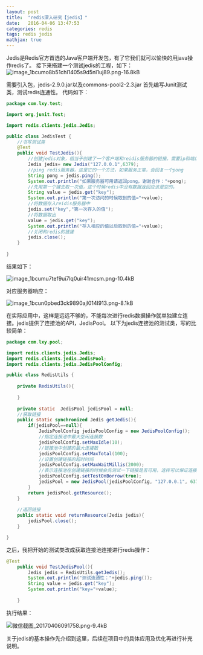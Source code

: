```yaml
---
layout: post
title:  "redis深入研究【jedis】"
date:   2016-04-06 13:47:53
categories: redis
tags: redis jedis
mathjax: true
---
```


Jedis是Redis官方首选的Java客户端开发包，有了它我们就可以愉快的用java操作redis了。
接下来搭建一个测试jedis的工程，如下：
![image_1bcumo8b51chl1405s9d5nl1uj89.png-16.8kB][1]


需要引入包，jedis-2.9.0.jar以及commons-pool2-2.3.jar
首先编写Junit测试类，测试redis连通性。
代码如下：
```java
package com.lxy.test;

import org.junit.Test;

import redis.clients.jedis.Jedis;

public class JedisTest {
    //书写测试类
    @Test
    public void TestJedis(){
        //创建jedis对象，相当于创建了一个客户端和reidis服务器的链接。需要ip和端口号，IP就是安装有redis服务的linux服务器的地址，端口号默认为6379
        Jedis jedis= new Jedis("127.0.0.1",6379);
        //ping redis服务器，这是它的一个方法，如果服务正常，会回复一个pong
        String pong = jedis.ping();
        System.out.println("如果服务器可用请返回pong，谢谢合作："+pong);
        //先用第一个键去取一次值，这个时候redis中没有数据返回应该是空的。
        String value = jedis.get("key");
        System.out.println("第一次访问的时候取到的值="+value);
        //将数据存入reidis服务器中
        jedis.set("key","第一次存入的值");
        //将数据取出
        value = jedis.get("key");
        System.out.println("存入相应的值以后取到的值="+value);
        //关闭和redis的链接
        jedis.close();
    }
    
}
```
结果如下：  

![image_1bcumu7tef9ui7lq0uir41mcsm.png-10.4kB][2]


对应服务器响应：  

![image_1bcun0pbed3ck9890ajl014l913.png-8.1kB][3]


在实际应用中，这样是远远不够的，不能每次进行redis数据操作就单独建立连接。jedis提供了连接池的API，JedisPool。
以下为jedis连接池的测试类，写的比较简单：
```java
package com.lxy.pool;

import redis.clients.jedis.Jedis;
import redis.clients.jedis.JedisPool;
import redis.clients.jedis.JedisPoolConfig;

public class RedisUtils {
    
    private RedisUtils(){
    
    }
    
    private static  JedisPool jedisPool = null;
    //获取链接
    public static synchronized Jedis getJedis(){
        if(jedisPool==null){
            JedisPoolConfig jedisPoolConfig = new JedisPoolConfig();
            //指定连接池中最大空闲连接数
            jedisPoolConfig.setMaxIdle(10);
            //链接池中创建的最大连接数
            jedisPoolConfig.setMaxTotal(100);
            //设置创建链接的超时时间
            jedisPoolConfig.setMaxWaitMillis(2000);
            //表示连接池在创建链接的时候会先测试一下链接是否可用，这样可以保证连接池中的链接都可用的。
            jedisPoolConfig.setTestOnBorrow(true);
            jedisPool = new JedisPool(jedisPoolConfig, "127.0.0.1", 6379);
        }
        return jedisPool.getResource();
    }
    
    //返回链接
    public static void returnResource(Jedis jedis){
        jedisPool.close();
    }

}
```
之后，我把开始的测试类改成获取连接池连接进行redis操作：
```java
@Test
    public void TestJedisPool(){
    	Jedis jedis = RedisUtils.getJedis();
    	System.out.println("测试连通性："+jedis.ping());
    	String value = jedis.get("key");
    	System.out.println("key="+value);
    	
    }
```
执行结果：  

![微信截图_20170406091758.png-9.4kB][4]

关于jedis的基本操作先介绍到这里，后续在项目中的具体应用及优化再进行补充说明。


  [1]: http://static.zybuluo.com/coldxiangyu/zhmdcwnc3lthm0br6chxyq5j/image_1bcumo8b51chl1405s9d5nl1uj89.png
  [2]: http://static.zybuluo.com/coldxiangyu/akmm8febtfw0b8slt2o4m0ey/image_1bcumu7tef9ui7lq0uir41mcsm.png
  [3]: http://static.zybuluo.com/coldxiangyu/3nabdpwqp8xkw4w8bkzso31b/image_1bcun0pbed3ck9890ajl014l913.png
  [4]: http://static.zybuluo.com/coldxiangyu/4g237yq29vuj8561r30zzpt6/%E5%BE%AE%E4%BF%A1%E6%88%AA%E5%9B%BE_20170406091758.png

